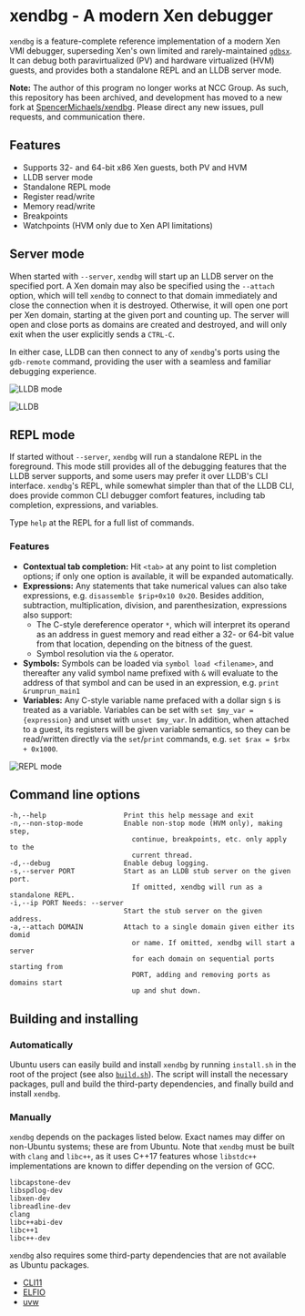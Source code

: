 # xendbg - A modern Xen debugger

`xendbg` is a feature-complete reference implementation of a modern Xen VMI debugger,
superseding Xen's own limited and rarely-maintained
[`gdbsx`](https://github.com/mirage/xen/tree/master/tools/debugger/gdbsx).
It can debug both paravirtualized (PV) and hardware virtualized (HVM) guests,
and provides both a standalone REPL and an LLDB server mode.

**Note:** The author of this program no longer works at NCC Group. As such, this repository
has been archived, and development has moved to a new fork at [SpencerMichaels/xendbg](
https://github.com/SpencerMichaels/xendbg). Please direct any new issues,
pull requests, and communication there.

## Features

* Supports 32- and 64-bit x86 Xen guests, both PV and HVM
* LLDB server mode
* Standalone REPL mode
* Register read/write
* Memory read/write
* Breakpoints
* Watchpoints (HVM only due to Xen API limitations)

## Server mode

When started with `--server`, `xendbg` will start up an LLDB server on the
specified port. A Xen domain may also be specified using the `--attach` option,
which will tell `xendbg` to connect to that domain immediately and close the
connection when it is destroyed. Otherwise, it will open one port per Xen
domain, starting at the given port and counting up. The server will open and
close ports as domains are created and destroyed, and will only exit when the
user explicitly sends a `CTRL-C`.

In either case, LLDB can then connect to any of `xendbg`'s ports using the
`gdb-remote` command, providing the user with a seamless and familiar debugging
experience.

![LLDB mode](demos/xendbg-lldb1.png)

![LLDB](demos/xendbg-lldb2.png)

## REPL mode

If started without `--server`, `xendbg` will run a standalone REPL in the
foreground. This mode still provides all of the debugging features that the
LLDB server supports, and some users may prefer it over LLDB's CLI interface.
`xendbg`'s REPL, while somewhat simpler than that of the LLDB CLI, does provide
common CLI debugger comfort features, including tab completion, expressions,
and variables.

Type `help` at the REPL for a full list of commands.

### Features

* **Contextual tab completion:** Hit `<tab>` at any point to list completion
  options; if only one option is available, it will be expanded automatically.
* **Expressions:** Any statements that take numerical values can also take
  expressions, e.g. `disassemble $rip+0x10 0x20`. Besides addition,
  subtraction, multiplication, division, and parenthesization, expressions also
  support:
  * The C-style dereference operator `*`, which will interpret its operand as
    an address in guest memory and read either a 32- or 64-bit value from that
    location, depending on the bitness of the guest.
  * Symbol resolution via the `&` operator.
* **Symbols:** Symbols can be loaded via `symbol load <filename>`, and
  thereafter any valid symbol name prefixed with `&` will evaluate to the
  address of that symbol and can be used in an expression, e.g. `print
  &rumprun_main1`
* **Variables:** Any C-style variable name prefaced with a dollar sign `$` is
  treated as a variable. Variables can be set with `set $my_var = {expression}`
  and unset with `unset $my_var`. In addition, when attached to a guest, its
  registers will be given variable semantics, so they can be read/written
  directly via the `set`/`print` commands, e.g. `set $rax = $rbx + 0x1000`.

![REPL mode](demos/xendbg-repl.gif)

## Command line options

```
-h,--help                   Print this help message and exit
-n,--non-stop-mode          Enable non-stop mode (HVM only), making step,
                              continue, breakpoints, etc. only apply to the
                              current thread.
-d,--debug                  Enable debug logging.
-s,--server PORT            Start as an LLDB stub server on the given port.
                              If omitted, xendbg will run as a standalone REPL.
-i,--ip PORT Needs: --server
                            Start the stub server on the given address.
-a,--attach DOMAIN          Attach to a single domain given either its domid
                              or name. If omitted, xendbg will start a server
                              for each domain on sequential ports starting from
                              PORT, adding and removing ports as domains start
                              up and shut down.
```

## Building and installing

### Automatically

Ubuntu users can easily build and install `xendbg` by running `install.sh` in the
root of the project (see also [`build.sh`](./build.sh)). The script will install the
necessary packages, pull and build the third-party dependencies, and finally build
and install `xendbg`.

### Manually

`xendbg` depends on the packages listed below. Exact names may differ on non-Ubuntu
systems; these are from Ubuntu. Note that `xendbg` must be built with `clang` and
`libc++`, as it uses C++17 features whose `libstdc++` implementations are known
to differ depending on the version of GCC.

```
libcapstone-dev
libspdlog-dev
libxen-dev
libreadline-dev
clang
libc++abi-dev
libc++1
libc++-dev
```

`xendbg` also requires some third-party dependencies that are not available as
Ubuntu packages.

- [CLI11](https://github.com/CLIUtils/CLI11)
- [ELFIO](https://github.com/serge1/ELFIO)
- [uvw](https://github.com/skypjack/uvw)
